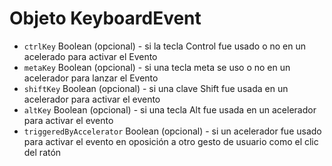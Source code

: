 # Objeto KeyboardEvent

* `ctrlKey` Boolean (opcional) - si la tecla Control fue usado o no en un acelerado para activar el Evento
* `metaKey` Boolean (opcional) - si una tecla meta se uso o no en un acelerador para lanzar el Evento
* `shiftKey` Boolean (opcional) - si una clave Shift fue usada en un acelerador para activar el evento
* `altKey` Boolean (opcional) - si una tecla Alt fue usada en un acelerador para activar el evento
* `triggeredByAccelerator` Boolean (opcional) - si un acelerador fue usado para activar el evento en oposición a otro gesto de usuario como el clic del ratón
